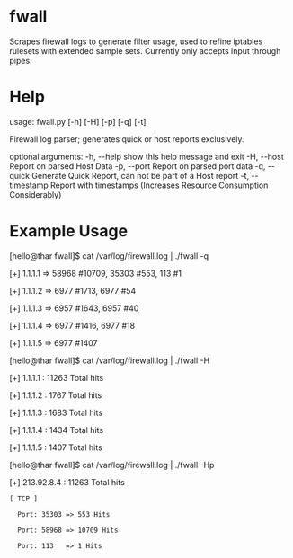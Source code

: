 fwall
=====

   Scrapes firewall logs to generate filter usage, used to refine iptables rulesets 
with extended sample sets. Currently only accepts input through pipes.


Help
====

usage: fwall.py [-h] [-H] [-p] [-q] [-t]

Firewall log parser; generates quick or host reports exclusively.

optional arguments:
  -h, --help       show this help message and exit
  -H, --host       Report on parsed Host Data
  -p, --port       Report on parsed port data
  -q, --quick      Generate Quick Report, can not be part of a Host report
  -t, --timestamp  Report with timestamps (Increases Resource Consumption
                   Considerably)


Example Usage
=============
[hello@thar fwall]$ cat /var/log/firewall.log | ./fwall -q

[+] 1.1.1.1         => 58968 #10709, 35303 #553, 113   #1

[+] 1.1.1.2         => 6977  #1713, 6977  #54

[+] 1.1.1.3         => 6957  #1643, 6957  #40

[+] 1.1.1.4         => 6977  #1416, 6977  #18

[+] 1.1.1.5         => 6977  #1407

[hello@thar fwall]$ cat /var/log/firewall.log | ./fwall -H

[+] 1.1.1.1         : 11263 Total hits

[+] 1.1.1.2         : 1767 Total hits

[+] 1.1.1.3         : 1683 Total hits

[+] 1.1.1.4         : 1434 Total hits

[+] 1.1.1.5         : 1407 Total hits


[hello@thar fwall]$ cat /var/log/firewall.log | ./fwall -Hp

[+] 213.92.8.4      : 11263 Total hits

    [ TCP ]

      Port: 35303 => 553 Hits

      Port: 58968 => 10709 Hits

      Port: 113   => 1 Hits

